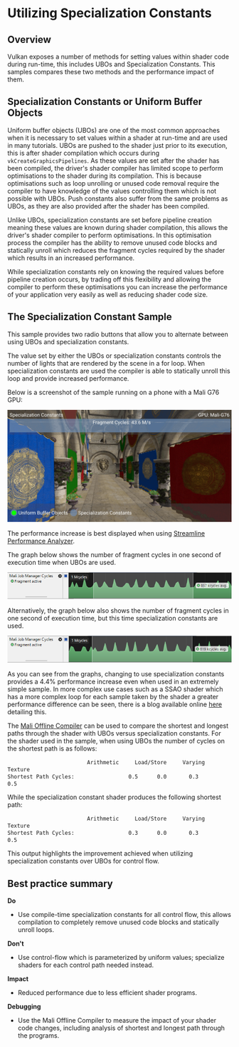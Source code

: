 <!--
- Copyright (c) 2019, Arm Limited and Contributors
-
- SPDX-License-Identifier: MIT
-
- Permission is hereby granted, free of charge,
- to any person obtaining a copy of this software and associated documentation files (the "Software"),
- to deal in the Software without restriction, including without limitation the rights to
- use, copy, modify, merge, publish, distribute, sublicense, and/or sell copies of the Software,
- and to permit persons to whom the Software is furnished to do so, subject to the following conditions:
-
- The above copyright notice and this permission notice shall be included in all copies or substantial portions of the Software.
-
- THE SOFTWARE IS PROVIDED "AS IS", WITHOUT WARRANTY OF ANY KIND, EXPRESS OR IMPLIED,
- INCLUDING BUT NOT LIMITED TO THE WARRANTIES OF MERCHANTABILITY,
- FITNESS FOR A PARTICULAR PURPOSE AND NONINFRINGEMENT.
- IN NO EVENT SHALL THE AUTHORS OR COPYRIGHT HOLDERS BE LIABLE FOR ANY CLAIM, DAMAGES OR OTHER LIABILITY,
- WHETHER IN AN ACTION OF CONTRACT, TORT OR OTHERWISE, ARISING FROM,
- OUT OF OR IN CONNECTION WITH THE SOFTWARE OR THE USE OR OTHER DEALINGS IN THE SOFTWARE.
-
-->

# Utilizing Specialization Constants

## Overview

Vulkan exposes a number of methods for setting values within shader code during run-time, this includes UBOs and Specialization Constants. This samples compares these two methods and the performance impact of them.

## Specialization Constants or Uniform Buffer Objects

Uniform buffer objects (UBOs) are one of the most common approaches when it is necessary to set values within a shader at run-time and are used in many tutorials. UBOs are pushed to the shader just prior to its execution, this is after shader compilation which occurs during `vkCreateGraphicsPipelines`. As these values are set after the shader has been compiled, the driver's shader compiler has limited scope to perform optimisations to the shader during its compilation. This is because optimisations such as loop unrolling or unused code removal require the compiler to have knowledge of the values controlling them which is not possible with UBOs. Push constants also suffer from the same problems as UBOs, as they are also provided after the shader has been compiled.

Unlike UBOs, specialization constants are set before pipeline creation meaning these values are known during shader compilation, this allows the driver's shader compiler to perform optimisations. In this optimisation process the compiler has the ability to remove unused code blocks and statically unroll which reduces the fragment cycles required by the shader which results in an increased performance.

While specialization constants rely on knowing the required values before pipeline creation occurs, by trading off this flexibility and allowing the compiler to perform these optimisations you can increase the performance of your application very easily as well as reducing shader code size.

## The Specialization Constant Sample

This sample provides two radio buttons that allow you to alternate between using UBOs and specialization constants.

The value set by either the UBOs or specialization constants controls the number of lights that are rendered by the scene in a for loop. When specialization constants are used the compiler is able to statically unroll this loop and provide increased performance.

Below is a screenshot of the sample running on a phone with a Mali G76 GPU:

![Specialization Constants Samples](images/specialization_constants_sample.png)

The performance increase is best displayed when using [Streamline Performance Analyzer](https://developer.arm.com/products/software-development-tools/arm-development-studio/components/streamline-performance-analyzer).

The graph below shows the number of fragment cycles in one second of execution time when UBOs are used.

![UBOs Graph](images/UBOs_graph.png)

Alternatively, the graph below also shows the number of fragment cycles in one second of execution time, but this time specialization constants are used.

![Specialization Constants Graph](images/specialization_constants_graph.png)

As you can see from the graphs, changing to use specialization constants provides a 4.4% performance increase even when used in an extremely simple sample. In more complex use cases such as a SSAO shader which has a more complex loop for each sample taken by the shader a greater performance difference can be seen, there is a blog available online [here](https://blogs.igalia.com/itoral/2018/03/20/improving-shader-performance-with-vulkans-specialization-constants/) detailing this.

The [Mali Offline Compiler](https://developer.arm.com/tools-and-software/graphics-and-gaming/arm-mobile-studio/components/mali-offline-compiler) can be used to compare the shortest and longest paths through the shader with UBOs versus specialization constants. For the shader used in the sample, when using UBOs the number of cycles on the shortest path is as follows:

					         Arithmetic     Load/Store     Varying     Texture 
	Shortest Path Cycles:    		      0.5	   0.0		 0.3        0.5

While the specialization constant shader produces the following shortest path:

					         Arithmetic     Load/Store     Varying     Texture 
	Shortest Path Cycles:    		      0.3	   0.0		 0.3        0.5

This output highlights the improvement achieved when utilizing specialization constants over UBOs for control flow.

## Best practice summary

**Do**

* Use compile-time specialization constants for all control flow, this allows compilation to completely remove unused code blocks and statically unroll loops.

**Don't**

* Use control-flow which is parameterized by uniform values; specialize shaders for each control path needed instead.

**Impact**

* Reduced performance due to less efficient shader programs.

**Debugging**

* Use the Mali Offline Compiler to measure the impact of your shader code changes, including analysis of shortest and longest path through the programs.